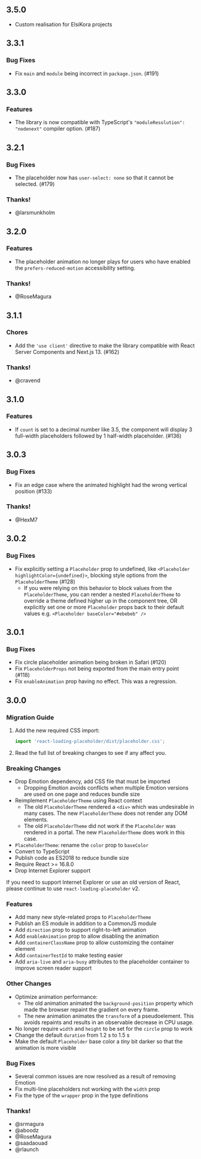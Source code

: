 ## 3.5.0

- Custom realisation for ElsiKora projects

## 3.3.1

### Bug Fixes

- Fix `main` and `module` being incorrect in `package.json`. (#191)

## 3.3.0

### Features

- The library is now compatible with TypeScript's `"moduleResolution": "nodenext"` compiler option. (#187)

## 3.2.1

### Bug Fixes

- The placeholder now has `user-select: none` so that it cannot be selected. (#179)

### Thanks!

- @larsmunkholm

## 3.2.0

### Features

- The placeholder animation no longer plays for users who have enabled the `prefers-reduced-motion` accessibility setting.

### Thanks!

- @RoseMagura

## 3.1.1

### Chores

- Add the `'use client'` directive to make the library compatible with React Server Components and Next.js 13. (#162)

### Thanks!

- @cravend

## 3.1.0

### Features

- If `count` is set to a decimal number like 3.5, the component will display 3 full-width placeholders followed by 1 half-width placeholder. (#136)

## 3.0.3

### Bug Fixes

- Fix an edge case where the animated highlight had the wrong vertical position (#133)

### Thanks!

- @HexM7

## 3.0.2

### Bug Fixes

- Fix explicitly setting a `Placeholder` prop to undefined, like `<Placeholder highlightColor={undefined}>`, blocking style options from the `PlaceholderTheme`
  (#128)
  - If you were relying on this behavior to block values from the `PlaceholderTheme`, you can render a nested `PlaceholderTheme` to override a theme defined higher up in the component tree, OR explicitly set one or more `Placeholder` props back to their default values e.g. `<Placeholder baseColor="#ebebeb" />`

## 3.0.1

### Bug Fixes

- Fix circle placeholder animation being broken in Safari (#120)
- Fix `PlaceholderProps` not being exported from the main entry point (#118)
- Fix `enableAnimation` prop having no effect. This was a regression.

## 3.0.0

### Migration Guide

1. Add the new required CSS import:

   ```js
   import 'react-loading-placeholder/dist/placeholder.css';
   ```

2. Read the full list of breaking changes to see if any affect you.

### Breaking Changes

- Drop Emotion dependency, add CSS file that must be imported
  - Dropping Emotion avoids conflicts when multiple Emotion versions are used on one page and reduces bundle size
- Reimplement `PlaceholderTheme` using React context
  - The old `PlaceholderTheme` rendered a `<div>` which was undesirable in many cases. The new `PlaceholderTheme` does not render any DOM elements.
  - The old `PlaceholderTheme` did not work if the `Placeholder` was rendered in a portal. The new `PlaceholderTheme` does work in this case.
- `PlaceholderTheme`: rename the `color` prop to `baseColor`
- Convert to TypeScript
- Publish code as ES2018 to reduce bundle size
- Require React >= 16.8.0
- Drop Internet Explorer support

If you need to support Internet Explorer or use an old version of React, please continue to use `react-loading-placeholder` v2.

### Features

- Add many new style-related props to `PlaceholderTheme`
- Publish an ES module in addition to a CommonJS module
- Add `direction` prop to support right-to-left animation
- Add `enableAnimation` prop to allow disabling the animation
- Add `containerClassName` prop to allow customizing the container element
- Add `containerTestId` to make testing easier
- Add `aria-live` and `aria-busy` attributes to the placeholder container to
  improve screen reader support

### Other Changes

- Optimize animation performance:
  - The old animation animated the `background-position` property which made the browser repaint the gradient on every frame.
  - The new animation animates the `transform` of a pseudoelement. This avoids repaints and results in an observable decrease in CPU usage.
- No longer require `width` and `height` to be set for the `circle` prop to work
- Change the default `duration` from 1.2 s to 1.5 s
- Make the default `Placeholder` base color a _tiny_ bit darker so that the animation is more visible

### Bug Fixes

- Several common issues are now resolved as a result of removing Emotion
- Fix multi-line placeholders not working with the `width` prop
- Fix the type of the `wrapper` prop in the type definitions

### Thanks!

- @srmagura
- @aboodz
- @RoseMagura
- @saadaouad
- @rlaunch

